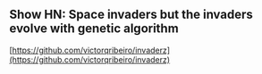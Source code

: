 ## Show HN: Space invaders but the invaders evolve with genetic algorithm
  
  [https://github.com/victorqribeiro/invaderz](https://github.com/victorqribeiro/invaderz)